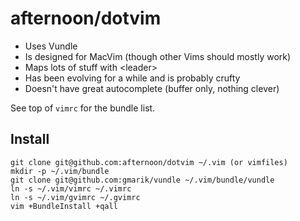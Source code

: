 afternoon/dotvim
================

- Uses Vundle
- Is designed for MacVim (though other Vims should mostly work)
- Maps lots of stuff with &lt;leader&gt;
- Has been evolving for a while and is probably crufty
- Doesn't have great autocomplete (buffer only, nothing clever)

See top of `vimrc` for the bundle list.

Install
-------

    git clone git@github.com:afternoon/dotvim ~/.vim (or vimfiles)
    mkdir -p ~/.vim/bundle
    git clone git@github.com:gmarik/vundle ~/.vim/bundle/vundle
    ln -s ~/.vim/vimrc ~/.vimrc
    ln -s ~/.vim/gvimrc ~/.gvimrc
    vim +BundleInstall +qall
